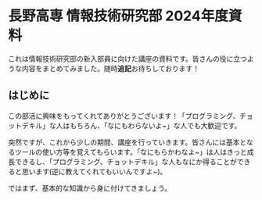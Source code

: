 # 長野高専 情報技術研究部 2024年度資料
これは情報技術研究部の新入部員に向けた講座の資料です。皆さんの役に立つような内容をまとめてみました。随時**追記**お待ちしております！

## はじめに
この部活に興味をもってくれてありがとうございます！「プログラミング、チョットデキル」な人はもちろん、「なにもわらないよ~」な人でも大歓迎です。

突然ですが、これから少しの期間、講座を行っていきます。皆さんには基本となるツールの使い方等を覚えてもらいます。「なにもらかわなよ~」は人はきっと成長できるし、「プログラミング、チョットデキル」な人もなにか得ることができると思います(逆に教えてくれてもいいんですよ~)。

ではまず、基本的な知識から身に付けてきましょう。

